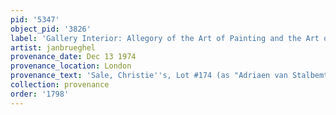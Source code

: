 ```yaml
---
pid: '5347'
object_pid: '3826'
label: 'Gallery Interior: Allegory of the Art of Painting and the Art of Drawing'
artist: janbrueghel
provenance_date: Dec 13 1974
provenance_location: London
provenance_text: 'Sale, Christie''s, Lot #174 (as "Adriaen van Stalbemt")'
collection: provenance
order: '1798'
---
```

